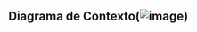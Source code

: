 ## Diagrama de Contexto(![image](https://github.com/user-attachments/assets/fb947224-0e3e-43ab-9a87-c9649513e371))
